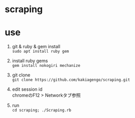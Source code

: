 # scraping

# use

1. git & ruby & gem install  
`sudo apt install ruby gem`

2. install ruby gems  
`gem install nokogiri mechanize`

3. git clone  
`git clone https://github.com/kakiagengo/scraping.git`

4. edit session id  
chromeのF12 > Networkタブ参照

5. run  
`cd scraping; ./Scraping.rb`
